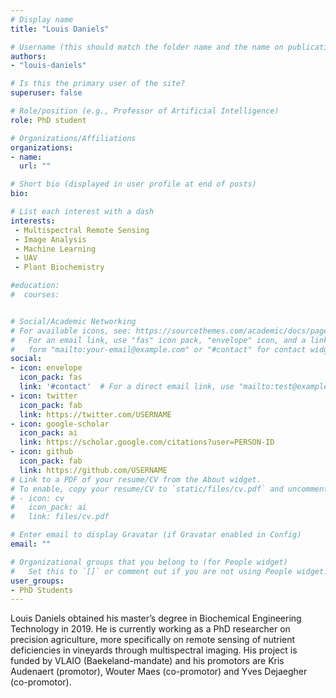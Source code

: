 ```yaml
---
# Display name
title: "Louis Daniels"

# Username (this should match the folder name and the name on publications)
authors:
- "louis-daniels"

# Is this the primary user of the site?
superuser: false

# Role/position (e.g., Professor of Artificial Intelligence)
role: PhD student

# Organizations/Affiliations
organizations:
- name: 
  url: ""

# Short bio (displayed in user profile at end of posts)
bio: 

# List each interest with a dash
interests:
 - Multispectral Remote Sensing 
 - Image Analysis 
 - Machine Learning 
 - UAV
 - Plant Biochemistry 

#education:
#  courses:


# Social/Academic Networking
# For available icons, see: https://sourcethemes.com/academic/docs/page-builder/#icons
#   For an email link, use "fas" icon pack, "envelope" icon, and a link in the
#   form "mailto:your-email@example.com" or "#contact" for contact widget.
social:
- icon: envelope
  icon_pack: fas
  link: '#contact'  # For a direct email link, use "mailto:test@example.org".
- icon: twitter
  icon_pack: fab
  link: https://twitter.com/USERNAME
- icon: google-scholar
  icon_pack: ai
  link: https://scholar.google.com/citations?user=PERSON-ID
- icon: github
  icon_pack: fab
  link: https://github.com/USERNAME
# Link to a PDF of your resume/CV from the About widget.
# To enable, copy your resume/CV to `static/files/cv.pdf` and uncomment the lines below.
# - icon: cv
#   icon_pack: ai
#   link: files/cv.pdf

# Enter email to display Gravatar (if Gravatar enabled in Config)
email: ""

# Organizational groups that you belong to (for People widget)
#   Set this to `[]` or comment out if you are not using People widget.
user_groups:
- PhD Students
---
```


Louis Daniels obtained his master’s degree in Biochemical Engineering Technology in 2019. He is currently working as a PhD researcher on precision agriculture, more specifically on remote sensing of nutrient deficiencies in vineyards through multispectral imaging. His project is funded by VLAIO (Baekeland-mandate) and his promotors are Kris Audenaert (promotor), Wouter Maes (co-promotor) and Yves Dejaegher (co-promotor).